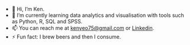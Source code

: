 - 👋 Hi, I’m Ken.
- 🌱 I’m currently learning data analytics and visualisation with tools such as Python, R, SQL and SPSS.
- 📫 You can reach me at kenyeo75@gmail.com or <a href="https://www.linkedin.com/in/kenyeokp/">Linkedin</a>.
- ⚡ Fun fact: I brew beers and then I consume.

<!---
KenYeoKP/KenYeoKP is a ✨ special ✨ repository because its `README.md` (this file) appears on your GitHub profile.
You can click the Preview link to take a look at your changes.
--->
